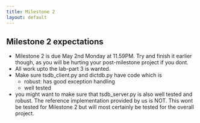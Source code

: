 ```yaml
---
title: Milestone 2
layout: default
---
```


## Milestone 2 expectations


- Milestone 2 is due May 2nd Monday at 11.59PM. Try and finish it earlier though, as you will be hurting your post-milestone project if you dont.
- All work upto the lab-part 3 is wanted.
- Make sure tsdb_client.py and dictdb.py have code which is
	- robust: has good exception handling
	- well tested
- you might want to make sure that tsdb_server.py is also well tested and robust. The reference implementation provided by us is NOT. This wont be tested for Milestone 2 but will most certainly be tested for the overall project.
